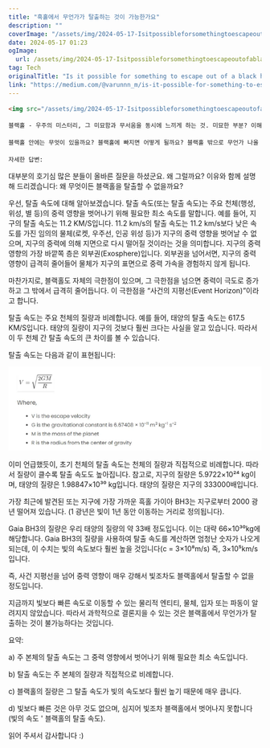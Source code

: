 ```yaml
---
title: "흑홀에서 무언가가 탈출하는 것이 가능한가요"
description: ""
coverImage: "/assets/img/2024-05-17-Isitpossibleforsomethingtoescapeoutofablackhole_0.png"
date: 2024-05-17 01:23
ogImage: 
  url: /assets/img/2024-05-17-Isitpossibleforsomethingtoescapeoutofablackhole_0.png
tag: Tech
originalTitle: "Is it possible for something to escape out of a black hole?"
link: "https://medium.com/@varunnn_m/is-it-possible-for-something-to-escape-out-of-a-black-hole-761aa453f298"
---
```



```markdown
<img src="/assets/img/2024-05-17-Isitpossibleforsomethingtoescapeoutofablackhole_0.png" />

블랙홀 - 우주의 미스터리, 그 미묘함과 무서움을 동시에 느끼게 하는 것. 미묘한 부분? 이해할 만 합니다. 무서운 이유는? 왜 무서운 걸까요?

블랙홀 안에는 무엇이 있을까요? 블랙홀에 빠지면 어떻게 될까요? 블랙홀 밖으로 무언가 나올 수 있을까요? 처음 두 질문에 대한 결론적인 답을 찾기 위해서는 우주 과학자들이 더 많은 연구를 해야 할 수도 있지만, 세 번째 질문에 대한 답은 결정적이며, 간단히 말해 '네' 라는 것입니다.

자세한 답변:
```

<div class="content-ad"></div>

대부분의 호기심 많은 분들이 올바른 질문을 하셨군요. 왜 그럴까요? 이유와 함께 설명해 드리겠습니다: 왜 무엇이든 블랙홀을 탈출할 수 없을까요?

우선, 탈출 속도에 대해 알아보겠습니다. 탈출 속도(또는 탈출 속도)는 주요 천체(행성, 위성, 별 등)의 중력 영향을 벗어나기 위해 필요한 최소 속도를 말합니다. 예를 들어, 지구의 탈출 속도는 11.2 KM/S입니다. 11.2 km/s의 탈출 속도는 11.2 km/s보다 낮은 속도를 가진 임의의 물체(로켓, 우주선, 인공 위성 등)가 지구의 중력 영향을 벗어날 수 없으며, 지구의 중력에 의해 지면으로 다시 떨어질 것이라는 것을 의미합니다. 지구의 중력 영향의 가장 바깥쪽 층은 외부권(Exosphere)입니다. 외부권을 넘어서면, 지구의 중력 영향이 급격히 줄어들어 물체가 지구의 표면으로 중력 가속을 경험하지 않게 됩니다.

마찬가지로, 블랙홀도 자체의 극한점이 있으며, 그 극한점을 넘으면 중력이 극도로 증가하고 그 밖에서 급격히 줄어듭니다. 이 극한점을 “사건의 지평선(Event Horizon)”이라고 합니다.

탈출 속도는 주요 천체의 질량과 비례합니다. 예를 들어, 태양의 탈출 속도는 617.5 KM/S입니다. 태양의 질량이 지구의 것보다 훨씬 크다는 사실을 알고 있습니다. 따라서 이 두 천체 간 탈출 속도의 큰 차이를 볼 수 있습니다.

<div class="content-ad"></div>

탈출 속도는 다음과 같이 표현됩니다:

![Escape Velocity](/assets/img/2024-05-17-Isitpossibleforsomethingtoescapeoutofablackhole_1.png)

이미 언급했듯이, 초기 천체의 탈출 속도는 천체의 질량과 직접적으로 비례합니다. 따라서 질량이 클수록 탈출 속도도 높아집니다. 참고로, 지구의 질량은 5.9722×10²⁴ kg이며, 태양의 질량은 1.98847×10³⁰ kg입니다. 태양의 질량은 지구의 333000배입니다.

가장 최근에 발견된 또는 지구에 가장 가까운 흑홀 가이아 BH3는 지구로부터 2000 광년 떨어져 있습니다. (1 광년은 빛이 1년 동안 이동하는 거리로 정의됩니다).

<div class="content-ad"></div>

Gaia BH3의 질량은 우리 태양의 질량의 약 33배 정도입니다. 이는 대략 66×10³⁰kg에 해당합니다. Gaia BH3의 질량을 사용하여 탈출 속도를 계산하면 엄청난 숫자가 나오게 되는데, 이 수치는 빛의 속도보다 훨씬 높을 것입니다(c = 3×10⁸m/s) 즉, 3×10⁵km/s입니다.

즉, 사건 지평선을 넘어 중력 영향이 매우 강해서 빛조차도 블랙홀에서 탈출할 수 없을 정도입니다.

지금까지 빛보다 빠른 속도로 이동할 수 있는 물리적 엔티티, 물체, 입자 또는 파동이 알려지지 않았습니다. 따라서 과학적으로 결론지을 수 있는 것은 블랙홀에서 무언가가 탈출하는 것이 불가능하다는 것입니다.

요약:

<div class="content-ad"></div>

a) 주 본체의 탈출 속도는 그 중력 영향에서 벗어나기 위해 필요한 최소 속도입니다.

b) 탈출 속도는 주 본체의 질량과 직접적으로 비례합니다.

c) 블랙홀의 질량은 그 탈출 속도가 빛의 속도보다 훨씬 높기 때문에 매우 큽니다.

d) 빛보다 빠른 것은 아무 것도 없으며, 심지어 빛조차 블랙홀에서 벗어나지 못합니다 (빛의 속도 ' 블랙홀의 탈출 속도).

<div class="content-ad"></div>

읽어 주셔서 감사합니다 :)